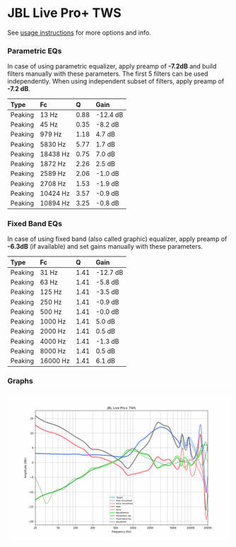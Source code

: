 # JBL Live Pro+ TWS
See [usage instructions](https://github.com/jaakkopasanen/AutoEq#usage) for more options and info.

### Parametric EQs
In case of using parametric equalizer, apply preamp of **-7.2dB** and build filters manually
with these parameters. The first 5 filters can be used independently.
When using independent subset of filters, apply preamp of **-7.2 dB**.

| Type    | Fc       |    Q | Gain     |
|:--------|:---------|:-----|:---------|
| Peaking | 13 Hz    | 0.88 | -12.4 dB |
| Peaking | 45 Hz    | 0.35 | -8.2 dB  |
| Peaking | 979 Hz   | 1.18 | 4.7 dB   |
| Peaking | 5830 Hz  | 5.77 | 1.7 dB   |
| Peaking | 18438 Hz | 0.75 | 7.0 dB   |
| Peaking | 1872 Hz  | 2.26 | 2.5 dB   |
| Peaking | 2589 Hz  | 2.06 | -1.0 dB  |
| Peaking | 2708 Hz  | 1.53 | -1.9 dB  |
| Peaking | 10424 Hz | 3.57 | -0.9 dB  |
| Peaking | 10894 Hz | 3.25 | -0.8 dB  |

### Fixed Band EQs
In case of using fixed band (also called graphic) equalizer, apply preamp of **-6.3dB**
(if available) and set gains manually with these parameters.

| Type    | Fc       |    Q | Gain     |
|:--------|:---------|:-----|:---------|
| Peaking | 31 Hz    | 1.41 | -12.7 dB |
| Peaking | 63 Hz    | 1.41 | -5.8 dB  |
| Peaking | 125 Hz   | 1.41 | -3.5 dB  |
| Peaking | 250 Hz   | 1.41 | -0.9 dB  |
| Peaking | 500 Hz   | 1.41 | -0.0 dB  |
| Peaking | 1000 Hz  | 1.41 | 5.0 dB   |
| Peaking | 2000 Hz  | 1.41 | 0.5 dB   |
| Peaking | 4000 Hz  | 1.41 | -1.3 dB  |
| Peaking | 8000 Hz  | 1.41 | 0.5 dB   |
| Peaking | 16000 Hz | 1.41 | 6.1 dB   |

### Graphs
![](./JBL%20Live%20Pro+%20TWS.png)